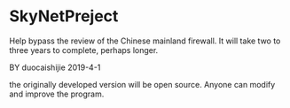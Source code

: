 # SkyNetPreject
Help bypass the review of the Chinese mainland firewall.
It will take two to three years to complete, perhaps longer.


BY duocaishijie    2019-4-1  

the originally developed version will be open source. Anyone can modify and improve the program.

